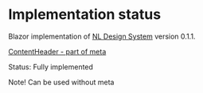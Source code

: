 # Implementation status
Blazor implementation of [NL Design System](https://nl-design-system.gitlab.io/nl-design-system/index.html) version 0.1.1. 

[ContentHeader - part of meta](https://nl-design-system.gitlab.io/nl-design-system/componenten/meta/index.html)

Status: Fully implemented

Note! Can be used without meta